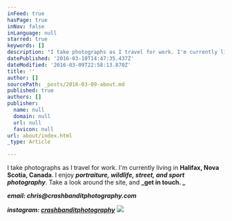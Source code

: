 ```yaml
---
inFeed: true
hasPage: true
inNav: false
inLanguage: null
starred: true
keywords: []
description: "I take photographs as I travel for work. I'm currently living in Halifax, Nova Scotia, Canada. I enjoy portraiture, wildlife, street, and sport photography. Take a look around the site, and get in touch.\_"
datePublished: '2016-03-10T14:47:35.437Z'
dateModified: '2016-03-09T22:58:13.870Z'
title: ''
author: []
sourcePath: _posts/2016-03-09-about.md
published: true
authors: []
publisher:
  name: null
  domain: null
  url: null
  favicon: null
url: about/index.html
_type: Article

---
```

I take photographs as I travel for work. I'm currently living in **Halifax, Nova Scotia, Canada**. I enjoy _**portraiture, wildlife, street, and sport photography**_. Take a look around the site, and **_get in touch. _**

**_email: chris@crashbanditphotography.com_**

**_instagram: [crashbanditphotography][0]_**
![](https://the-grid-user-content.s3-us-west-2.amazonaws.com/fe0514b1-25f5-46f0-b0b2-6d12c1b529cf.jpg)

[0]: instagram.com/crashbanditphotography
